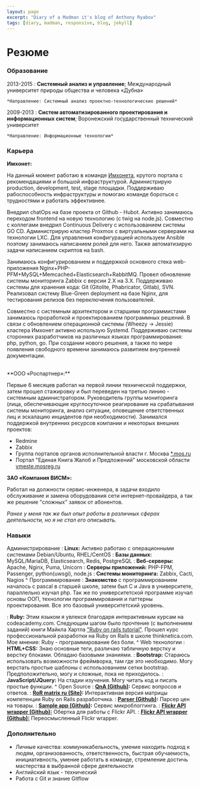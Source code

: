 ```yaml
---
layout: page
excerpt: "Diary of a Madman it's blog of Anthony Ryabov"
tags: [diary, madman, responsive, blog, jekyll]
---
```


# Резюме

### Образование

2013-2015
:   **Системный анализ и управление**; Международный университет природы общества и человека «Дубна»

    *Направление: Системный анализ проектно-технологических решений*

2009-2013
:   **Систем автоматизированного проектирования и информационных систем**; Воронежский государственный технический университет

    *Направление: Информационные технологии*

### Карьера

**Имхонет:**

На данный момент работаю в команде <a href="http://imhonet.ru" target="_blank">Имхонета</a>, крутого портала с рекомендациями и большой инфраструктурой. Администрирую production, development, test, stage площадки. Поддерживаю рабоспособность инфраструктуры и помогаю команде бороться с трудностями и работать эффективнее.

Внедрил chatOps на базе проекта от Github - Hubot. Активно занимаюсь переходом frontend на новую технологию (с twig на node.js). Совместно с коллегами внедрил Continuous Delivery с использованием системы GO CD. Администрирую кластер Proxmox с виртуальными серверами на технологии LXC. Для управления конфигурацией используем Ansible поэтому занимаюсь написанием ролей для него. Также автоматизирую задачи написанием скриптов на bash.

Занимаюсь конфигурированием и поддержкой основного стека web-приложения Nginx+PHP-PFM+MySQL+Memcached+Elasticsearch+RabbitMQ. Провел обновление системы мониторинга Zabbix с версии 2.X на 3.X. Поддерживаю системы для хранения кода: Git (Gitolite, Phabricator, Gitlab), SVN. Реализовал систему Blue-Green deployment на базе Nginx, для тестирования релизов без переключения пользователей.

Совместно с системным архитектором и старшими программистами занимаюсь проработкой и проектированием программных решений. В связи с обновлением операционной системы (Wheezy -> Jessie) кластера Имхонет активно использую Systemd. Поддерживаю системы сторонних разработчиков на различных языках программирования: php, python, go. При создании нового решения, а также по мере появления свободного времени занимаюсь развитием внутренней документации.

<br>
**ООО «Роспартнер»:**

Первые 6 месяцев работал на первой линии технической поддержки, затем прошел стажировку и был переведен на третью линию - системным администратором. Руководитель группы мониторинга (лица, обеспечивающие круглосуточное реагирование на срабатывания системы мониторинга, анализ ситуации, оповещение ответственных лиц и эскалацию инцидентов при необходимости). Занимался поддержкой внутренних ресурсов компании и некоторых внешних проектов:

* Redmine
* Zabbix
* Группа порталов органов исполнительной власти г. Москва <a href="http://sites.dit.mos.ru/" target="_blank">*.mos.ru</a>
* Портал "Единая Книга Жалоб и Предложений" московской области <a href="http://vmeste.mosreg.ru/" target="_blank">vmeste.mosreg.ru</a>

**ЗАО «Компания ВИСМ»:**

Работал на должности сервис-инженера, в задачи входило обслуживание и замена оборудования сети интернет-провайдера, а так же решение "сложных" заявок от абонентов.

*Ранее у меня так же был опыт работы в различных сферах деятельности, но я не стал его описывать.*

### Навыки

Администрирование
:	**Linux:** Активно работаю с операционными системами Debian/Ubuntu, RHEL/CentOS
:	**Базы данных:** MySQL/MariaDB, Elasticsearch, Redis, PostgreSQL
:	**Веб-серверы:** Apache, Nginx, Puma, Unicorn
:	**Серверы приложений:** PHP-FPM, Passenger, python(uwsgi), node.js
:	**Системы мониторинга:** Zabbix, Cacti, Nagios
^
Программирование
:   **Знакомство** с программированием началось с pascal в старшей школе, затем был С и Java в университете, параллельно изучал php. Так же по университетской программе изучал основы ООП, технологии программирования и паттерны проектирования. Все это базовый университетский уровень.

:   **Ruby:** Этим языком я увлекся благодаря интерактивным курсам на сodeacademy.com. Следующим шагом было прочтение (с выполнением заданий) книги Майкла Хартла <a href="https://www.railstutorial.org/" target="_blank">"Ruby on rails tutorial"</a>. Прошел курс профессиональной разработки на Ruby on Rails в школе thinknetica.com. Мое мнение: Ruby - программирование без боли.
^
Web технологии
:   **HTML+CSS:** Знаю основные теги, различаю табличную верстку и верстку
	блоками. Обладаю базовыми знаниями.
:	**Bootstrap:** Стараюсь использовать возможности фреймворка, там где это
	необходимо. Могу верстать простые шаблоны с использованием сетки
	bootstrap. Предположительно, могу и сложные, пока не приходилось.
:	**JavaScript/JQuery:** На стадии изучения. Могу читать код и писать простые функции.
^
Open Source
:   **<a href="https://github.com/tonymadbrain/qna" target="_blank">QnA (Github)</a>:** Сервис вопросов и ответов.
:   **<a href="http://doam.ru/rormatrix/" target="_blank">RoR matrix ru (Site)</a>:** Интерактивная версия матрицы компетенции Ruby on Rails разработчика.
:   **<a href="https://github.com/tonymadbrain/parser" target="_blank">Parser (Github)</a>:** Парсер цен на товары.
:   **<a href="https://github.com/tonymadbrain/sample_app" target="_blank">Sample app (Github)</a>:** Сервис микроблоггинга.
:   **<a href="https://github.com/tonymadbrain/flickr_api" target="_blank">Flickr API wrapper (Github):</a>** Обертка для работы с Flickr API.
:   **<a href="https://github.com/tonymadbrain/flickr_wrap" target="_blank">Flickr API wrapper (Github):</a>** Переосмысленный Flickr wrapper.

### Дополнительно

* Личные качества: коммуникабельность, умение находить подход к людям, организованность, ответственность, быстрая обучаемость, инициативность, умение работать в команде, стремление достичь мастерства в выбранной сфере деятельности
* Английский язык - технический
* Работа с Git и знание Gitflow
